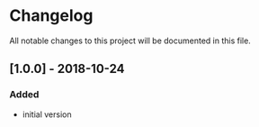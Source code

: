 # Changelog
All notable changes to this project will be documented in this file.

## [1.0.0] - 2018-10-24

### Added
- initial version